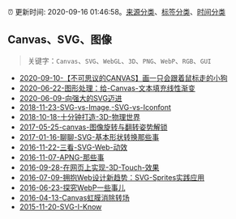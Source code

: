 :alarm_clock: 更新时间: 2020-09-16 01:46:58。[来源分类](../README.md)、[标签分类](../TAGS.md)、[时间分类](../TIMELINE.md)

## Canvas、SVG、图像


> 关键字：`Canvas`、`SVG`、`WebGL`、`3D`、`PNG`、`WebP`、`RGB`、`GUI`



- [2020-09-10-【不可思议的CANVAS】画一只会跟着鼠标走的小狗](https://www.ershicimi.com/p/ffa58cf66cdbb13763e59a9e56abb48b) 
- [2020-06-22-图形处理：给-Canvas-文本填充线性渐变](https://aotu.io/notes/2020/06/22/linearGradient/) 
- [2020-06-09-向强大的SVG迈进](https://aotu.io/notes/2020/06/09/strong-svg/) 
- [2018-11-23-SVG-vs-Image,-SVG-vs-Iconfont](https://aotu.io/notes/2018/11/23/SVG_vs_Image_vs_iconfont/) 
- [2018-10-18-十分钟打造-3D-物理世界](https://aotu.io/notes/2018/10/18/cannonjs/) 
- [2017-05-25-canvas-图像旋转与翻转姿势解锁](https://aotu.io/notes/2017/05/25/canvas-img-rotate-and-flip/) 
- [2017-01-16-聊聊-SVG-基本形状转换那些事](https://aotu.io/notes/2017/01/16/base-shapes-to-path/) 
- [2016-11-22-三看-SVG-Web-动效](https://aotu.io/notes/2016/11/22/SVG_Web_Animation/) 
- [2016-11-07-APNG-那些事](https://aotu.io/notes/2016/11/07/apng/) 
- [2016-09-28-在网页上实现-3D-Touch-效果](https://aotu.io/notes/2016/09/28/3d-touch/) 
- [2016-07-09-拥抱Web设计新趋势：SVG-Sprites实践应用](https://aotu.io/notes/2016/07/09/SVG-Symbol-component-practice/) 
- [2016-06-23-探究WebP一些事儿](https://aotu.io/notes/2016/06/23/explore-something-of-webp/) 
- [2016-04-13-Canvas虹膜消除转场](https://aotu.io/notes/2016/04/13/Iris-Wipe/) 
- [2015-11-20-SVG-I-Know](https://aotu.io/notes/2015/11/20/svg-I-know/) 